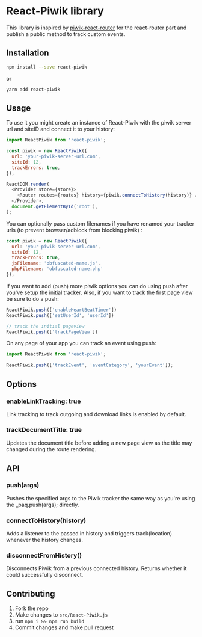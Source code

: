 # React-Piwik library

This library is inspired by [piwik-react-router](https://github.com/joernroeder/piwik-react-router) for the react-router part
and publish a public method to track custom events.

## Installation
```sh
npm install --save react-piwik
```
or
```sh
yarn add react-piwik
```

## Usage

To use it you might create an instance of React-Piwik with the piwik server url and siteID and connect it to your history:
```js
import ReactPiwik from 'react-piwik';

const piwik = new ReactPiwik({
  url: 'your-piwik-server-url.com',
  siteId: 12,
  trackErrors: true,
});

ReactDOM.render(
  <Provider store={store}>
    <Router routes={routes} history={piwik.connectToHistory(history)} />
  </Provider>,
  document.getElementById('root'),
);
```

You can optionally pass custom filenames if you have renamed your tracker urls (to prevent browser/adblock from blocking piwik)  :
```js
const piwik = new ReactPiwik({
  url: 'your-piwik-server-url.com',
  siteId: 12,
  trackErrors: true,
  jsFilename: 'obfuscated-name.js',
  phpFilename: 'obfuscated-name.php'
});
```

If you want to add (push) more piwik options you can do using push after you've setup the initial tracker. Also, if you want to track the first page view be sure to do a push:

```js
ReactPiwik.push(['enableHeartBeatTimer'])
ReactPiwik.push(['setUserId', 'userId'])

// track the initial pageview
ReactPiwik.push(['trackPageView'])
```

On any page of your app you can track an event using push:

```js
import ReactPiwik from 'react-piwik';

ReactPiwik.push(['trackEvent', 'eventCategory', 'yourEvent']);
```

## Options
### enableLinkTracking: true
Link tracking to track outgoing and download links is enabled by default.

### trackDocumentTitle: true
Updates the document title before adding a new page view as the title may changed during the route rendering.

## API
### push(args)
Pushes the specified args to the Piwik tracker the same way as you're using the _paq.push(args); directly.

### connectToHistory(history)
Adds a listener to the passed in history and triggers track(location) whenever the history changes.

### disconnectFromHistory()
Disconnects Piwik from a previous connected history. Returns whether it could successfully disconnect.

## Contributing

1. Fork the repo
2. Make changes to `src/React-Piwik.js`
3. run `npm i && npm run build`
4. Commit changes and make pull request
